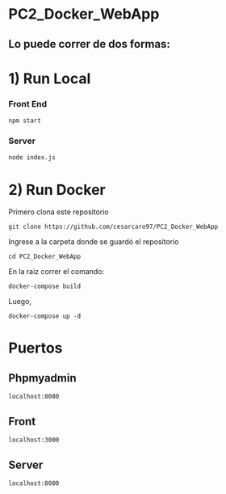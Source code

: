 # PC2_Docker_WebApp

## Lo puede correr de dos formas:

# 1) Run Local

### Front End

```
npm start
```

### Server

```
node index.js
```


# 2) Run Docker

Primero clona este repositorio 

```
git clone https://github.com/cesarcaro97/PC2_Docker_WebApp
```

Ingrese a la carpeta donde se guardó el repositorio

```
cd PC2_Docker_WebApp
```

En la raiz correr el comando:

```
docker-compose build
```
Luego,

```
docker-compose up -d
```

# Puertos

## Phpmyadmin
```
localhost:8080
```
## Front
```
localhost:3000
```
## Server
```
localhost:8000
```






